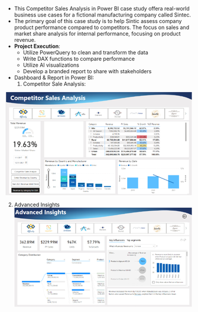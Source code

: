 - This Competitor Sales Analysis in Power BI case study offera real-world business use cases for a fictional manufacturing company called Sintec. 
- The primary goal of this case study is to help Sintic assess company product performance compared to competitors. The focus on sales and market share analysis for internal performance, focusing on product revenue.
- **Project Execution**: 
  - Utilize PowerQuery to clean and transform the data
  - Write DAX functions to compare performance
  - Utilize AI visualizations
  - Develop a branded report to share with stakeholders
- Dashboard & Report in Power BI:
  1. Competitor Sale Analysis:
     
![Compatitor Sale Analysis](./competitor-sale-analysis-report.png)

  2. Advanced Insights
![Compatitor Sale Analysis](./advanced-insights-report.png)  
